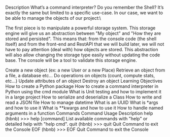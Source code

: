 Description
What’s a command interpreter? Do you remember the Shell? It’s exactly the same but limited to a specific use-case. In our case, we want to be able to manage the objects of our project:\

The first piece is to manipulate a powerful storage system. This storage engine will give us an abstraction between "My object" and "How they are stored and persisted". This means that: from the console code (the shell itself) and from the front-end and RestAPI that we will build later, we will not have to pay attention (deal with) how objects are stored. This abstraction will also allow changing the storage type easily without updating the code base. The console will be a tool to validate this storage engine.

Create a new object (ex: a new User or a new Place)
Retrieve an object from a file, a database etc…
Do operations on objects (count, compute stats, etc…)
Update attributes of an object
Destroy an object
Learning Objectives
How to create a Python package
How to create a command interpreter in Python using the cmd module
What is Unit testing and how to implement it in a large project
How to serialize and deserialize a Class
How to write and read a JSON file
How to manage datetime
What is an UUID
What is *args and how to use it
What is **kwargs and how to use it
How to handle named arguments in a function
Commands
Command	Usage	Description
help	(hbnb) >>> help [command]	List available commands with "help" or detailed help with "help cmd".
quit	(hbnb) >>> quit	Quit Command to exit the Console
EOF	(hbnb) >>> EOF	Quit Command to exit the Console